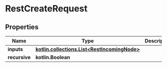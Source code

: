 
# RestCreateRequest

## Properties
| Name | Type | Description | Notes |
| ------------ | ------------- | ------------- | ------------- |
| **inputs** | [**kotlin.collections.List&lt;RestIncomingNode&gt;**](RestIncomingNode.md) |  |  |
| **recursive** | **kotlin.Boolean** |  |  [optional] |
